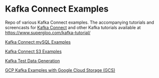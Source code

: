 
# Kafka Connect Examples

Repo of various Kafka Connect examples.  The accompanying tutorials and screencasts for [Kafka Connect](https://supergloo.com/kafka-connect/) and other Kafka tutorials available at https://www.supergloo.com/kafka-tutorial/


[Kafka Connect mySQL Examples](https://supergloo.com/kafka-connect/kafka-connect-mysql-example/)

[Kafka Connect S3 Examples](https://supergloo.com/kafka-connect/kafka-connect-s3-examples/)

[Kafka Test Data Generation](https://supergloo.com/kafka/kafka-test-data/)

[GCP Kafka Examples with Google Cloud Storage (GCS)](https://supergloo.com/kafka-connect/gcp-kafka-connect-gcs-examples/)

